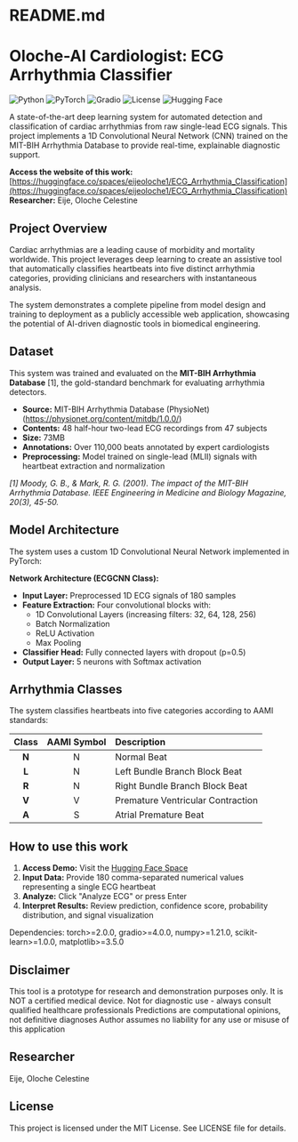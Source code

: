 # README.md

# Oloche-AI Cardiologist: ECG Arrhythmia Classifier

![Python](https://img.shields.io/badge/Python-3.8%2B-blue)
![PyTorch](https://img.shields.io/badge/PyTorch-2.0%2B-EE4C2C)
![Gradio](https://img.shields.io/badge/UI-Gradio-FF4B4B)
![License](https://img.shields.io/badge/License-MIT-green)
![Hugging Face](https://img.shields.io/badge/-Hugging%20Face%20Space-yellow)

A state-of-the-art deep learning system for automated detection and classification of cardiac arrhythmias from raw single-lead ECG signals. This project implements a 1D Convolutional Neural Network (CNN) trained on the MIT-BIH Arrhythmia Database to provide real-time, explainable diagnostic support.

**Access the website of this work:** [https://huggingface.co/spaces/eijeoloche1/ECG_Arrhythmia_Classification](https://huggingface.co/spaces/eijeoloche1/ECG_Arrhythmia_Classification)  
**Researcher:** Eije, Oloche Celestine

## Project Overview

Cardiac arrhythmias are a leading cause of morbidity and mortality worldwide. This project leverages deep learning to create an assistive tool that automatically classifies heartbeats into five distinct arrhythmia categories, providing clinicians and researchers with instantaneous analysis.

The system demonstrates a complete pipeline from model design and training to deployment as a publicly accessible web application, showcasing the potential of AI-driven diagnostic tools in biomedical engineering.

## Dataset

This system was trained and evaluated on the **MIT-BIH Arrhythmia Database** [1], the gold-standard benchmark for evaluating arrhythmia detectors.

- **Source:** MIT-BIH Arrhythmia Database (PhysioNet) (https://physionet.org/content/mitdb/1.0.0/)
- **Contents:** 48 half-hour two-lead ECG recordings from 47 subjects
- **Size:** 73MB
- **Annotations:** Over 110,000 beats annotated by expert cardiologists
- **Preprocessing:** Model trained on single-lead (MLII) signals with heartbeat extraction and normalization

*[1] Moody, G. B., & Mark, R. G. (2001). The impact of the MIT-BIH Arrhythmia Database. IEEE Engineering in Medicine and Biology Magazine, 20(3), 45-50.*

##  Model Architecture

The system uses a custom 1D Convolutional Neural Network implemented in PyTorch:

**Network Architecture (ECGCNN Class):**
- **Input Layer:** Preprocessed 1D ECG signals of 180 samples
- **Feature Extraction:** Four convolutional blocks with:
  - 1D Convolutional Layers (increasing filters: 32, 64, 128, 256)
  - Batch Normalization
  - ReLU Activation
  - Max Pooling
- **Classifier Head:** Fully connected layers with dropout (p=0.5)
- **Output Layer:** 5 neurons with Softmax activation

## Arrhythmia Classes

The system classifies heartbeats into five categories according to AAMI standards:

| Class | AAMI Symbol | Description |
| :---: | :---: | :--- |
| **N** | N | Normal Beat |
| **L** | N | Left Bundle Branch Block Beat |
| **R** | N | Right Bundle Branch Block Beat |
| **V** | V | Premature Ventricular Contraction |
| **A** | S | Atrial Premature Beat |

## How to use this work

1.  **Access Demo:** Visit the [Hugging Face Space](https://huggingface.co/spaces/eijeoloche1/ECG_Arrhythmia_Classification)
2.  **Input Data:** Provide 180 comma-separated numerical values representing a single ECG heartbeat
3.  **Analyze:** Click "Analyze ECG" or press Enter
4.  **Interpret Results:** Review prediction, confidence score, probability distribution, and signal visualization

Dependencies: torch>=2.0.0, gradio>=4.0.0, numpy>=1.21.0, scikit-learn>=1.0.0, matplotlib>=3.5.0

## Disclaimer
This tool is a prototype for research and demonstration purposes only. It is NOT a certified medical device.
Not for diagnostic use - always consult qualified healthcare professionals
Predictions are computational opinions, not definitive diagnoses
Author assumes no liability for any use or misuse of this application

## Researcher
Eije, Oloche Celestine

## License
This project is licensed under the MIT License. See LICENSE file for details.
